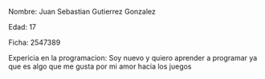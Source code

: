 Nombre: Juan Sebastian Gutierrez Gonzalez

Edad: 17

Ficha: 2547389

Expericia en la programacion: Soy nuevo y quiero aprender a programar ya que es algo que me gusta por mi amor hacia los juegos
